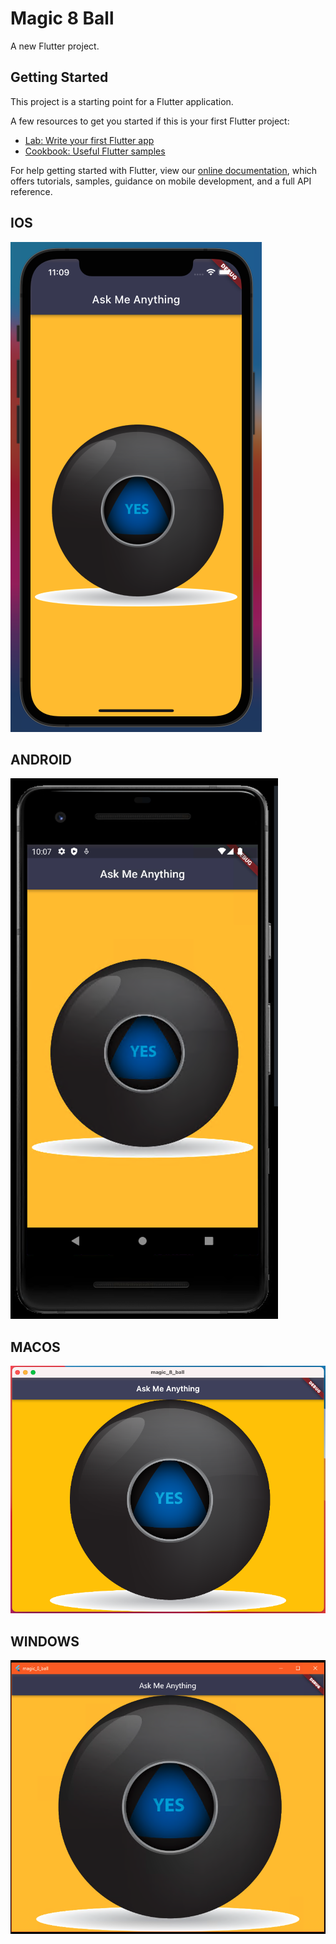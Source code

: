 # Magic 8 Ball

A new Flutter project.

## Getting Started

This project is a starting point for a Flutter application.

A few resources to get you started if this is your first Flutter project:

- [Lab: Write your first Flutter app](https://flutter.dev/docs/get-started/codelab)
- [Cookbook: Useful Flutter samples](https://flutter.dev/docs/cookbook)

For help getting started with Flutter, view our
[online documentation](https://flutter.dev/docs), which offers tutorials,
samples, guidance on mobile development, and a full API reference.

## IOS

![Alt-Text](/screenshots/magic-8-ball_ios.png)

## ANDROID

![Alt-Text](/screenshots/magic-8-ball_android.png)

## MACOS

![Alt-Text](/screenshots/magic-8-ball_macos.png)

## WINDOWS

![Alt-Text](/screenshots/magic-8-ball_windows.png)
